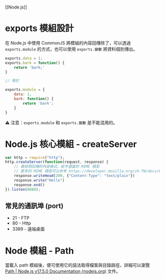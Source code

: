 [[Node.js]]

# exports 模組設計
在 Node.js 中使用 CommonJS 將模組的內容回傳除了，可以透過 `exports.module` 的方式，也可以使用 `exports.變數` 將資料個別傳出。

```js
exports.data = 1;
exports.bark = function() {
	return 'bark;'
}

// 等於

exports.module = {
	data: 1,
	bark: function() {
		return 'bark';
	}
}
```

⚠ 注意：`exports.module` 和 `exports.變數` 是不能混用的。

# Node.js 核心模組 - createServer
```js
var http = require("http");
http.createServer(function(request, response) {
	// 需依照回傳的內容格式，給予適當的 MIME 類型
	// 更多的 MIME 類型可以參考 https://developer.mozilla.org/zh-TW/docs/Web/HTTP/Basics_of_HTTP/MIME_types
	response.writeHead(200, {"Content-Type": "text/plain"})
	response.write("Hello")
	response.end()
}).listen(8080);
```

## 常見的通訊埠 (port)
- 21 - FTP
- 80 - Http
- 3389 - 遠端桌面

# Node 模組 - Path
當載入 path 模組後，便可使用它的語法取得檔案與目錄路徑，詳細可以瀏覽 [Path | Node.js v17.5.0 Documentation (nodejs.org)](https://nodejs.org/api/path.html) 文件。
